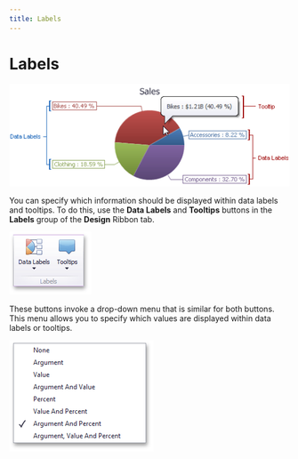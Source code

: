 ```yaml
---
title: Labels
---
```

# Labels
![Pies_Layout_LabelsAndTooltips](../../../../images/Img19947.png)

You can specify which information should be displayed within data labels and tooltips. To do this, use the **Data Labels** and **Tooltips** buttons in the **Labels** group of the **Design** Ribbon tab.

![Pies_Layout_Labels_Ribbon](../../../../images/Img19948.png)

These buttons invoke a drop-down menu that is similar for both buttons. This menu allows you to specify which values are displayed within data labels or tooltips.

![Pies_Layout_Labels_DropDown](../../../../images/Img19949.png)
